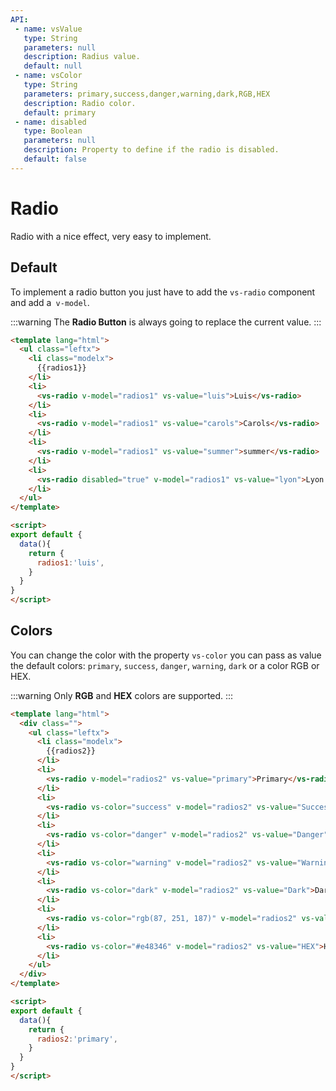 ```yaml
---
API:
 - name: vsValue
   type: String
   parameters: null
   description: Radius value.
   default: null
 - name: vsColor
   type: String
   parameters: primary,success,danger,warning,dark,RGB,HEX
   description: Radio color.
   default: primary
 - name: disabled
   type: Boolean
   parameters: null
   description: Property to define if the radio is disabled.
   default: false
---
```


# Radio

<box header>

  Radio with a nice effect, very easy to implement.

</box>


<box>

## Default

To implement a radio button you just have to add the `vs-radio` component and add a` v-model`.

:::warning
The **Radio Button** is always going to replace the current value.
:::

<vuecode md>
<div slot="demo">
  <Demos-Radio-Default />
</div>
<div slot="code">

```html
<template lang="html">
  <ul class="leftx">
    <li class="modelx">
      {{radios1}}
    </li>
    <li>
      <vs-radio v-model="radios1" vs-value="luis">Luis</vs-radio>
    </li>
    <li>
      <vs-radio v-model="radios1" vs-value="carols">Carols</vs-radio>
    </li>
    <li>
      <vs-radio v-model="radios1" vs-value="summer">summer</vs-radio>
    </li>
    <li>
      <vs-radio disabled="true" v-model="radios1" vs-value="lyon">Lyon - disabled</vs-radio>
    </li>
  </ul>
</template>

<script>
export default {
  data(){
    return {
      radios1:'luis',
    }
  }
}
</script>
```

</div>
</vuecode>

</box>


<box>

## Colors

You can change the color with the property `vs-color` you can pass as value the default colors: `primary`, `success`, `danger`, `warning`, `dark` or a color RGB or HEX.

:::warning
  Only **RGB** and **HEX** colors are supported.
:::

<vuecode md>
<div slot="demo">
  <Demos-Radio-Colors />
</div>
<div slot="code">

```html
<template lang="html">
  <div class="">
    <ul class="leftx">
      <li class="modelx">
        {{radios2}}
      </li>
      <li>
        <vs-radio v-model="radios2" vs-value="primary">Primary</vs-radio>
      </li>
      <li>
        <vs-radio vs-color="success" v-model="radios2" vs-value="Success">Success</vs-radio>
      </li>
      <li>
        <vs-radio vs-color="danger" v-model="radios2" vs-value="Danger">Danger</vs-radio>
      </li>
      <li>
        <vs-radio vs-color="warning" v-model="radios2" vs-value="Warning">Warning</vs-radio>
      </li>
      <li>
        <vs-radio vs-color="dark" v-model="radios2" vs-value="Dark">Dark</vs-radio>
      </li>
      <li>
        <vs-radio vs-color="rgb(87, 251, 187)" v-model="radios2" vs-value="RGB">RGB</vs-radio>
      </li>
      <li>
        <vs-radio vs-color="#e48346" v-model="radios2" vs-value="HEX">HEX</vs-radio>
      </li>
    </ul>
  </div>
</template>

<script>
export default {
  data(){
    return {
      radios2:'primary',
    }
  }
}
</script>
```

</div>
</vuecode>

</box>
